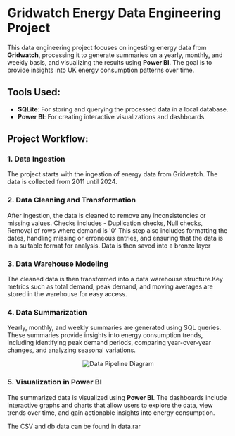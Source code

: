 # Gridwatch Energy Data Engineering Project

This data engineering project focuses on ingesting energy data from **Gridwatch**, processing it to generate summaries on a yearly, monthly, and weekly basis, and visualizing the results using **Power BI**. The goal is to provide insights into UK energy consumption patterns over time.

## Tools Used:
- **SQLite**: For storing and querying the processed data in a local database.
- **Power BI**: For creating interactive visualizations and dashboards.

## Project Workflow:

### 1. Data Ingestion
   The project starts with the ingestion of energy data from Gridwatch. The data is collected from 2011 until 2024.

### 2. Data Cleaning and Transformation
   After ingestion, the data is cleaned to remove any inconsistencies or missing values.
   Checks includes - Duplication checks, Null checks, Removal of rows where demand is '0'
   This step also includes formatting the dates, handling missing or erroneous entries, and ensuring that the data is in a suitable format for analysis.
   Data is then saved into a bronze layer

### 3. Data Warehouse Modeling
   The cleaned data is then transformed into a data warehouse structure.Key metrics such as total demand, peak demand, and moving averages are stored in the warehouse for easy access.

### 4. Data Summarization
   Yearly, monthly, and weekly summaries are generated using SQL queries. These summaries provide insights into energy consumption trends, including identifying peak demand periods, comparing year-over-year changes, and analyzing seasonal variations.

<p align="center">
  <img src="https://github.com/user-attachments/assets/700d0fa8-2a52-4ef3-97cf-45d1315f9396" alt="Data Pipeline Diagram"/>
</p>

### 5. Visualization in Power BI
   The summarized data is visualized using **Power BI**. The dashboards include interactive graphs and charts that allow users to explore the data, view trends over time, and gain actionable insights into energy consumption.

The CSV and db data can be found in data.rar
